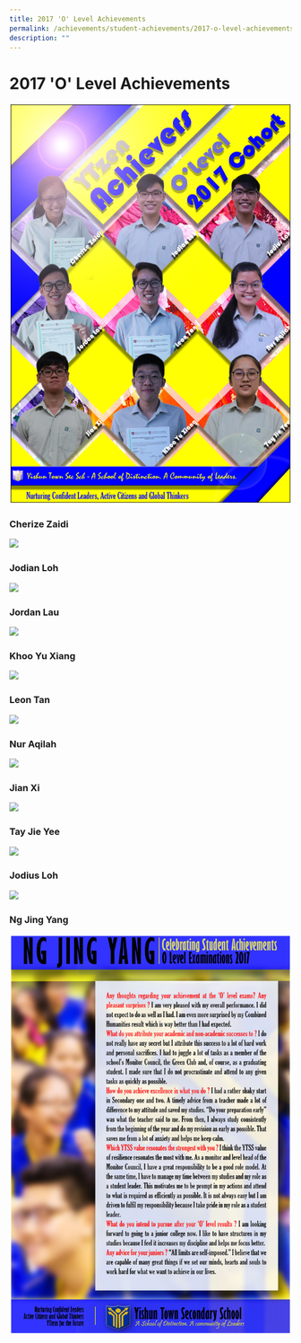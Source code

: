 ```yaml
---
title: 2017 'O' Level Achievements
permalink: /achievements/student-achievements/2017-o-level-achievements/
description: ""
---
```

# **2017 'O' Level Achievements**

![](/images/YT%20Student%20Achievements%202017%20(V11A).jpg)

### Cherize Zaidi

![](/images/786%20Cherlize%20Zaidi%202017%20(V11)%20(29%20October%202019)%20(Poster%20Effect%205)%20(A).jpg)

### Jodian Loh

![](/images/786%20Jodian%20Loh%202017%20(V11)%20(29%20October%202019)%20(Postet%20Effect)%20(A).jpg)

### Jordan Lau

![](/images/786%20Jordan%20Lau%202017%20(V11)%20(29%20October%202019)%20(Poster%20Effect)%20(A).jpg)

### Khoo Yu Xiang

![](/images/786%20Khoo%20Yu%20Xiang%202017%20(V11)%20(29%20October%202019)%20(Poster%20Effect)%20(A).jpg)

### Leon Tan

![](/images/786%20Leon%20Tan%202017%20(V11)%20(29%20October%202019)%20(Poster%20Effect)%20(A).jpg)


### Nur Aqilah

![](/images/786%20Nur%20Aqilah%202017%20(V11)%20(29%20October%202019)%20(Poster%20Effect)%20(A).jpg)


### Jian Xi

![](/images/786%20Jian%20Xi%202017%20(V11)%20(29%20October%202019)%20(Poster%20Effect)%20(A).jpg)


### Tay Jie Yee

![](/images/786%20Tay%20Jie%20Yee%202017%20(V11)%20(29%20October%202019)%20(Poster%20Effect)%20(A).jpg)

### Jodius Loh

![](/images/786%20Jodius%20Loh%202017%20(V11)%20(29%20October%202019)%20(Poster%20Effect)%20(A).jpg)


### Ng Jing Yang

![](/images/786%20Ng%20Jing%20Yang%202017%20(V11)%20(29%20October%202019)%20(Poster%20Effect)%20(A).jpg)